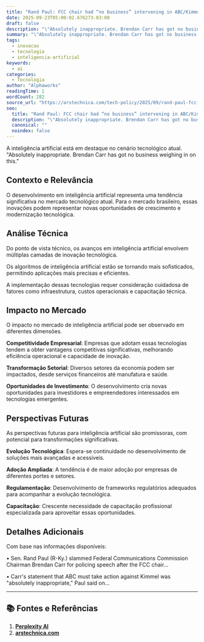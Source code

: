 ```yaml
---
title: "Rand Paul: FCC chair had “no business” intervening in ABC/Kimmel controversy"
date: 2025-09-23T05:00:02.676273-03:00
draft: false
description: "\"Absolutely inappropriate. Brendan Carr has got no business weighing in on this.\""
summary: "\"Absolutely inappropriate. Brendan Carr has got no business weighing in on this.\""
tags:
  - inovacao
  - tecnologia
  - inteligencia-artificial
keywords:
  - ai
categories:
  - Tecnologia
author: "Alphaworks"
readingTime: 1
wordCount: 282
source_url: "https://arstechnica.com/tech-policy/2025/09/rand-paul-fcc-chair-had-no-business-intervening-in-abc-kimmel-controversy/"
seo:
  title: "Rand Paul: FCC chair had “no business” intervening in ABC/Kimmel controversy"
  description: "\"Absolutely inappropriate. Brendan Carr has got no business weighing in on this.\""
  canonical: ""
  noindex: false
---
```


A inteligência artificial está em destaque no cenário tecnológico atual. "Absolutely inappropriate. Brendan Carr has got no business weighing in on this."

## Contexto e Relevância

O desenvolvimento em inteligência artificial representa uma tendência significativa no mercado tecnológico atual. Para o mercado brasileiro, essas inovações podem representar novas oportunidades de crescimento e modernização tecnológica.
## Análise Técnica

Do ponto de vista técnico, os avanços em inteligência artificial envolvem múltiplas camadas de inovação tecnológica.

Os algoritmos de inteligência artificial estão se tornando mais sofisticados, permitindo aplicações mais precisas e eficientes. 

A implementação dessas tecnologias requer consideração cuidadosa de fatores como infraestrutura, custos operacionais e capacitação técnica.
## Impacto no Mercado

O impacto no mercado de inteligência artificial pode ser observado em diferentes dimensões.

**Competitividade Empresarial**: Empresas que adotam essas tecnologias tendem a obter vantagens competitivas significativas, melhorando eficiência operacional e capacidade de inovação.

**Transformação Setorial**: Diversos setores da economia podem ser impactados, desde serviços financeiros até manufatura e saúde.

**Oportunidades de Investimento**: O desenvolvimento cria novas oportunidades para investidores e empreendedores interessados em tecnologias emergentes.


## Perspectivas Futuras

As perspectivas futuras para inteligência artificial são promissoras, com potencial para transformações significativas.

**Evolução Tecnológica**: Espera-se continuidade no desenvolvimento de soluções mais avançadas e acessíveis.

**Adoção Ampliada**: A tendência é de maior adoção por empresas de diferentes portes e setores.

**Regulamentação**: Desenvolvimento de frameworks regulatórios adequados para acompanhar a evolução tecnológica.

**Capacitação**: Crescente necessidade de capacitação profissional especializada para aproveitar essas oportunidades.
## Detalhes Adicionais

Com base nas informações disponíveis:

• Sen. Rand Paul (R-Ky.) slammed Federal Communications Commission Chairman Brendan Carr for policing speech after the FCC chair...

• Carr's statement that ABC must take action against Kimmel was "absolutely inappropriate," Paul said on...



---

## 📚 Fontes e Referências

1. **[Perplexity AI](https://www.perplexity.ai/)**
2. **[arstechnica.com](https://arstechnica.com/tech-policy/2025/09/rand-paul-fcc-chair-had-no-business-intervening-in-abc-kimmel-controversy/)**
